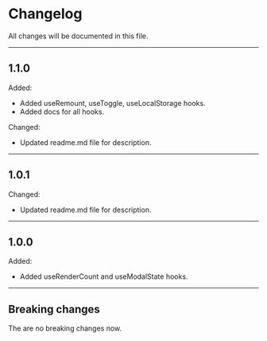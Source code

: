 # Changelog

All changes will be documented in this file.

---

## 1.1.0
Added:
- Added useRemount, useToggle, useLocalStorage hooks.
- Added docs for all hooks.

Changed:
- Updated readme.md file for description.

---

## 1.0.1
Changed:
- Updated readme.md file for description.

---

## 1.0.0
Added:
- Added useRenderCount and useModalState hooks.

---

## Breaking changes

The are no breaking changes now.
